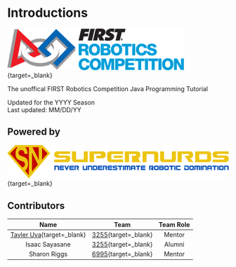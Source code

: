 # Introductions

[![FIRST](assets/images/logos/first.png)](https://www.firstinspires.org/robotics/frc/){target=_blank}

The unoffical FIRST Robotics Competition Java Programming Tutorial

<!-- TODO: Update -->
Updated for the YYYY Season  
Last updated: MM/DD/YY

## Powered by

[![sn_banner](assets/images/logos/sn_banner.png)](https://SuperNURDs.com/){target=_blank}

## Contributors

|                       Name                       |                      Team                      | Team Role |
| :----------------------------------------------: | :--------------------------------------------: | :-------: |
| [Tayler Uva](https://Tayler.Tech){target=_blank} | [3255](https://SuperNURDs.com/){target=_blank} |  Mentor   |
|                  Isaac Sayasane                  | [3255](https://SuperNURDs.com/){target=_blank} |  Alumni   |
|                   Sharon Riggs                   |   [6995](https://frc6995.org){target=_blank}   |  Mentor   |

